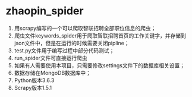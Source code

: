 # zhaopin_spider
1. 用scrapy编写的一个可以爬取智联招聘全部职位信息的爬虫；
2. 爬虫文件keywords_spider用于爬取智联招聘首页的工作关键字，并存储到json文件中，但是在运行的时候需要关闭pipline；
3. test.py文件用于编写过程中部分代码测试；
4. run_spider文件可直接运行爬虫
5. 如果有人需要使用本项目，只需要修改settings文件下的数据库相关设置；
6. 数据存储在MongoDB数据库中；
7. Python版本3.6.3
8. Scrapy版本1.5.1

